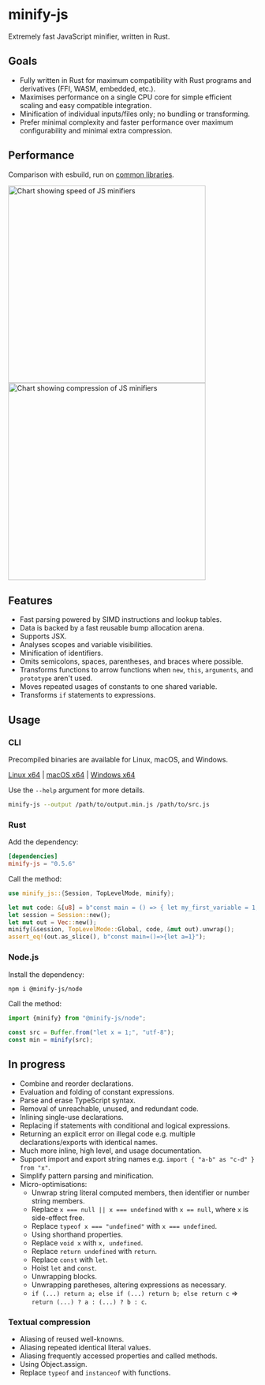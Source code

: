 # minify-js

Extremely fast JavaScript minifier, written in Rust.

## Goals

- Fully written in Rust for maximum compatibility with Rust programs and derivatives (FFI, WASM, embedded, etc.).
- Maximises performance on a single CPU core for simple efficient scaling and easy compatible integration.
- Minification of individual inputs/files only; no bundling or transforming.
- Prefer minimal complexity and faster performance over maximum configurability and minimal extra compression.

## Performance

Comparison with esbuild, run on [common libraries](./bench).

<img width="400" alt="Chart showing speed of JS minifiers" src="https://static.wilsonl.in/minify-js/bench/0.5.6/total-times.svg"><img width="400" alt="Chart showing compression of JS minifiers" src="https://static.wilsonl.in/minify-js/bench/0.5.6/average-sizes.svg">

## Features

- Fast parsing powered by SIMD instructions and lookup tables.
- Data is backed by a fast reusable bump allocation arena.
- Supports JSX.
- Analyses scopes and variable visibilities.
- Minification of identifiers.
- Omits semicolons, spaces, parentheses, and braces where possible.
- Transforms functions to arrow functions when `new`, `this`, `arguments`, and `prototype` aren't used.
- Moves repeated usages of constants to one shared variable.
- Transforms `if` statements to expressions.

## Usage

### CLI

Precompiled binaries are available for Linux, macOS, and Windows.

[Linux x64](https://static.wilsonl.in/minify-js/cli/0.5.6/linux-x86_64/minify-js) |
[macOS x64](https://static.wilsonl.in/minify-js/cli/0.5.6/macos-x86_64/minify-js) |
[Windows x64](https://static.wilsonl.in/minify-js/cli/0.5.6/windows-x86_64/minify-js.exe)

Use the `--help` argument for more details.

```bash
minify-js --output /path/to/output.min.js /path/to/src.js
```

### Rust

Add the dependency:

```toml
[dependencies]
minify-js = "0.5.6"
```

Call the method:

```rust
use minify_js::{Session, TopLevelMode, minify};

let mut code: &[u8] = b"const main = () => { let my_first_variable = 1; };";
let session = Session::new();
let mut out = Vec::new();
minify(&session, TopLevelMode::Global, code, &mut out).unwrap();
assert_eq!(out.as_slice(), b"const main=()=>{let a=1}");
```

### Node.js

Install the dependency:

```bash
npm i @minify-js/node
```

Call the method:

```typescript
import {minify} from "@minify-js/node";

const src = Buffer.from("let x = 1;", "utf-8");
const min = minify(src);
```

## In progress

- Combine and reorder declarations.
- Evaluation and folding of constant expressions.
- Parse and erase TypeScript syntax.
- Removal of unreachable, unused, and redundant code.
- Inlining single-use declarations.
- Replacing if statements with conditional and logical expressions.
- Returning an explicit error on illegal code e.g. multiple declarations/exports with identical names.
- Much more inline, high level, and usage documentation.
- Support import and export string names e.g. `import { "a-b" as "c-d" } from "x"`.
- Simplify pattern parsing and minification.
- Micro-optimisations:
  - Unwrap string literal computed members, then identifier or number string members.
  - Replace `x === null || x === undefined` with `x == null`, where `x` is side-effect free.
  - Replace `typeof x === "undefined"` with `x === undefined`.
  - Using shorthand properties.
  - Replace `void x` with `x, undefined`.
  - Replace `return undefined` with `return`.
  - Replace `const` with `let`.
  - Hoist `let` and `const`.
  - Unwrapping blocks.
  - Unwrapping paretheses, altering expressions as necessary.
  - `if (...) return a; else if (...) return b; else return c` => `return (...) ? a : (...) ? b : c`.

### Textual compression

- Aliasing of reused well-knowns.
- Aliasing repeated identical literal values.
- Aliasing frequently accessed properties and called methods.
- Using Object.assign.
- Replace `typeof` and `instanceof` with functions.
